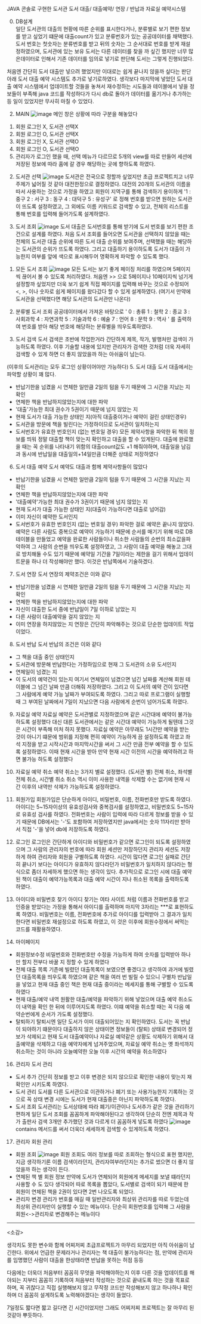 JAVA 콘솔로 구현한 도서관 도서 대출/ 대출예약/ 연장 / 반납과 자료실 예약시스템

0. DB설계<br>
일단 도서관의 대출의 현황에 따른 순위를 표시한다거나, 분류별로 보기 편한 정보를 받고 싶었기 떄문에 대출count가 있고 분류번호가 있는 공공데이터를 채택했다.
도서 번호는 첫숫자는 분류번호를 받고 뒤의 숫자는 그 순서대로 번호를 받게 재설정하였으며,
도서관에 있는 보유 도서는 다른 데이터를 찾을 까 싶긴 했지만 너무 많은데이터로 인해서 기존 데이터를 임의로 넣기로 판단해 도서는 그렇게 진행되었다.

처음엔 간단히 도서 대출만 넣으려 했었지만 이대로는 쉽게 끝나지 않을까 싶다는 판단아래 도서 대출 예약 시스템도 추가로 넣기로하였다.
생각보다 마지막에 넣었던 도서 대출 예약 시스템에서 업데이트할 것들을 놓쳐서 재수정하는 시도들과 테이블에서 넣을 정보들이 부족해
java 코드를 작성하다가 다시 db로 돌아가 데이터를 옮기거나 추가하는 등 일이 있었지만 무사히 마칠 수 있었다. 

2. MAIN
![image](https://github.com/zamman96/LibraryService/assets/123943954/9574912c-b2be-4892-9eb6-793c36428d83)
메인 창은 상황에 따라 구분을 해놓았다
  1) 회원 로그인 X, 도서관 선택X
  2) 회원 로그인 O, 도서관 선택X
  3) 회원 로그인 X, 도서관 선택O
  4) 회원 로그인 O, 도서관 선택O
  5) 관리자가 로그인 했을 때,
선택 메뉴가 다르므로 5개의 view를 따로 만들어 세션에 저장된 정보에 따라 홈에 갈 경우 해당하는 곳에 향하도록 하였다.

2. 도서관 선택
![image](https://github.com/zamman96/LibraryService/assets/123943954/2aefa5d0-64ef-4a00-9b49-13eced010bb6)
도서관은 전국으로 정할까 싶었지만 초급 프로젝트치고 너무 주제가 넓어질 것 같아 대전한정으로 결정하였다.
대전의 20개의 도서관의 이름을 따서 사용하는 것으로 가정을 하였고 회원이 지역구를 통해 검색하기 용이하게
'1 : 중구		2 : 서구		3 : 동구		4 : 대덕구		5 : 유성구' 로 정해 번호를 받으면 원하는 도서관이 뜨도록 설정하였고, 그 외에도 이름 키워드로 검색할 수 있고,
전체의 리스트를 통해 번호를 입력해 들어가도록 설계하였다.

4. 도서 조회
![image](https://github.com/zamman96/LibraryService/assets/123943954/c9a125b6-4d2e-42f9-97b8-7b09bffe1297)
도서 대출은 도서번호를 통해 받기에 도서 번호를 보기 편한 조건으로 설계를 하였다.
처음 도서 조회를 들어오면 도서관을 선택하지 않았을 때는 전체의 도서관 대출 순위에 따른 도서 대출 순위를 보여주며, 선택했을 때는 해당하는 도서관의 순위가 뜨도록 하였다.
그리고 대출하기 용이하도록 도서가 대출이 가능한지 여부를 앞에 색으로 표시해두어 명확하게 파악할 수 있도록 했다.

  1) 모든 도서 조회
![image](https://github.com/zamman96/LibraryService/assets/123943954/69000b7d-3add-4ef0-99a7-f3596b2c4b45)
모든 도서는 보기 좋게 페이징 처리를 하였으며 5페이지씩 끊어서 볼 수 있도록 처리하였다.
처음엔 >> 으로 5페이지나 10페이지씩 넘기게 설정할까 싶었지만 더욱 보기 쉽게 직접 페이지를 입력해 바꾸는 것으로 수정되어 <, >, 이나 숫자로 쉽게 페이지를 왔다갔다 할 수 있게 설계하였다.
(여기서 만약에 도서관을 선택했다면 해당 도서관의 도서관만 나온다)

  2) 분류별 도서 조회
공공데이터에서 가져온 바탕으로 ' 0 : 총류 	1 : 철학 	2 : 종교 	3 : 사회과학 	4 : 자연과학  5 : 기술과학 	6 : 예술 	7 : 언어 	8 : 문학 	9 : 역사 ' 를 출력하여
번호를 받아 해당 번호에 해당하는 분류별을 띄우도록하였다.
 
  3) 도서 검색
도서 검색은 초반에 작업한거라 간단하게 제목, 작가, 발행처만 검색이 가능하도록 하였다. 이후 기술할 내용에 있지만 관리자가 검색한 것처럼 더욱 자세히 검색할 수 있게 하면
더 좋지 않았을까 하는 아쉬움이 남는다.

(이후의 도서관리는 모두 로그인 상황이어야만 가능하다)
5. 도서 대출
도서 대출에서는 파악할 상황이 꽤 많다.
- 반납기한을 넘겼을 시 연체한 일만큼 2일의 텀을 두기 때문에 그 시간을 지났는 지 확인 
- 연체한 책을 반납하지않았는지에 대한 파악
- '대출'가능한 최대 권수가 5권이기 때문에 넘지 않았는 지
- 현재 도서가 대출 가능한 상태인 지(아직 대출중이거나 예약이 걸린 상태인경우)
- 도서관을 방문에 책을 빌린다는 가정하이므로 도서관이 일치하는지
- 도서번호가 유효한 번호인지 (없는 번호일 경우)
모든 제약사항을 파악한 뒤 책의 정보를 띄워 정말 대출할 책이 맞는지 확인하고 대출을 할 수 있게된다.
대출에 완료했을 때는 꼭 순위를 나타내기 위함의 대출count값도 +1 해줘야하며,
대출일을 남김과 동시에 반납일을 대출일의+14일만큼 더해준 상태로 저장하였다
 
6. 도서 대출 예약
도서 예약도 대출과 함께 제약사항들이 많았다
- 반납기한을 넘겼을 시 연체한 일만큼 2일의 텀을 두기 때문에 그 시간을 지났는 지 확인 
- 연체한 책을 반납하지않았는지에 대한 파악
- '대출예약'가능한 최대 권수가 3권이기 때문에 넘지 않았는 지
- 현재 도서가 대출 가능한 상태인 지(대출이 가능하다면 대출로 넘어감)
- 이미 자신이 예약한 도서인지
- 도서번호가 유효한 번호인지 (없는 번호일 경우)
파악한 걸로 예약은 끝나지 않았다. 예약은 다른 사람도 중복으로 예약이 가능하기 때문에 순서를 매기기 위해 따로 DB테이블을 만들었고
예약을 완료한 사람들이나 취소한 사람들의 순번의 최소값을파악하여 그 사람의 순번을 띄우도록 설정하였고,
그 사람이 대출 예약을 해놓고 그대로 방치해둘 수도 있기 때문에 예약일 기간을 7일이라는 제한을 걸기 위해서
업데이트문을 하나 더 작성해야만 했다. 이것은 반납쪽에서 기술하겠다.
  
7. 도서 연장
도서 연장의 제약조건은 이와 같다
- 반납기한을 넘겼을 시 연체한 일만큼 2일의 텀을 두기 때문에 그 시간을 지났는 지 확인 
- 연체한 책을 반납하지않았는지에 대한 파악
- 자신이 대출한 도서 중에 반납일이 7일 이하로 남았는 지
- 다른 사람이 대출예약을 걸지 않았는 지
- 이미 연장을 하지않았는 지
연장은 간단히 파악해주는 것으로 단순한 업데이트 작업이었다.

 8. 도서 반납
도서 반납의 조건은 이와 같다
- 그 책을 대출 중인 상태인지
- 도서관에 방문해 반납한다는 가정하임으로 현재 그 도서관의 소유 도서인지
- 연체일이 넘겼는 지
- 이 도서의 예약건이 있는지
여기서 연체일이 넘겼으면 넘긴 날짜를 계산해 회원 테이블에 그 넘긴 날짜 만큼 더해줘 저장하였다.
그리고 이 도서의 예약 건이 있다면 그 사람에게 예약 가능 날짜가 부여되도록 하였다.
그리고 따로 프로그램이 실행할 때 그 부여된 날짜에서 7일이 지났으면 다음 사람에게 순번이 넘어가도록 하였다.

9. 자료실 예약
자료실 예약은 도서관별로 지정하였으며 같은 시간대에 예약이 불가능하도록 설정했다
대신 대른 도서관에서는 같은 시간대 예약이 가능하게 될텐데 그것은 시간이 부족해 미처 하지 못했다.
자료실 예약은 아무래도 1시간만 예약을 받는 것이 아니기 떄문에 범위를 지정해 편히 예약이 가능하게 끔 설정하도록 하였고
좌석 지정을 받고 시작시간과 마지막시간을 써서 그 시간 만큼 전부 예약을 할 수 있도록 설정하였다.
이때 현재 시간을 받아 만약 현재 시간 이전의 시간을 예약하려고 하면 불가능 하도록 설정했다

10. 자료실 예약 취소
예약 취소는 3가지 별로 설정했다.
(도서관 별) 전체 취소, 좌석별 전체 취소, 시간별 취소
취소 역시 이미 사용한 내역을 삭제할 수는 없기에 현재 시간 이후의 내역만 삭제가 가능하도록 설정하였다.

11. 회원가입
회원가입은 단순하게 아이디, 비밀번호, 이름, 전화번호만 받도록 하였다.
아이디는 5~15자이상의 유효성검사와 중복검사를 설정하였고, 비밀번호도 5~15자로 유효성 검사를 하였다.
전화번호는 사람이 입력에 따라 다르게 정보를 받을 수 있기 때문에
DB에서는 '-'도 포함하여 저장하였지만 java에서는 숫자 11자리만 받아서 직접 '-'을 넣어 db에 저장하도록 하였다.

12. 로그인
로그인은 간단하게 아이디와 비밀번호가 같으면 로그인이 되도록 설정하였으며
그 사람의 관리자의 번호에 따라 회원 세션만 저장하던지 관리자 세션도 저장하게 하여 관리자와 회원을 구별하도록 하였다.
시간이 많다면 로그인 실패로 간단히 끝나기 보다는 아이디가 유효하지 않다라던가 비밀번호가 일치하지 않다라는 형식으로 좀더 자세하게 했으면 하는 생각이 있다.
추가적으로 로그인 시에 대출 예약된 책이 대출이 예약가능목록과 대출 예약 시간이 지나 취소된 목록을 출력하도록 하였다.

14. 아이디와 비밀번호 찾기
아이디 찾기는 여타 사이트 처럼 이름과 전화번호를 받고 인증을 받았다는 가정을 통해서 아이디를 출력하며 마지막 3자리는 ***로 표현하도록 하였다.
비밀번호는 이름, 전화번호에 추가로 아이디를 입력받아 그 결과가 일치한다면 비밀번호 재설정으로 하도록 하였고, 이 것은 이후에 회원수정에서 써먹는 코드를 재활용하였다.

15. 마이페이지
- 회원정보수정
비밀번호와 전화번호만 수정을 가능하게 하여 숫자를 입력받아 하나만 할지 전부다 바꿀 지 정할 수 있게 하였다
- 전체 대출 목록
기존에 빌렸던 대출목록이 보였으면 좋겠다고 생각하여 과거에 빌렸던 대출목록을 띄우도록 하였으며 같은 책을 여러 번 빌릴 수 있으니 구별차 반납일을 넣었고
현재 대출 중인 책은 현재 대출 중이라는 메세지를 통해 구별할 수 있도록 하였다
- 현재 대출/예약 내역
원활한 대출/예약을 파악하기 위해 넣었으며 대출 예약 취소도 이 내역을 확인 한 뒤에 이루어지도록 하였다.
이떄 예약을 취소할 때는 꼭 다음 예약순번에게 순서가 가도록 설정했다. 
- 탈퇴하기
탈퇴시엔 일단 도서가 이미 대출되어있는 지 확인하였다. 도서는 꼭 반납이 되야하기 떄문이다
대출하지 않은 상태이면 정보들이 (탈퇴) 상태로 변경되어 정보가 삭제되고
현재 도서 대출예약이나 자료실 예약같은 상황도 삭제하기 위해서
대출예약을 삭제하고 다음 예약자에게 넘겨주었으며, 자료실 예약 취소는 옛 좌석까지 취소하는 것이 아니라 오늘예약한 오늘 이후 시간의 예약을 취소하였다

 16. 관리자 도서 관리
- 도서 추가
간단히 정보를 받고 이후 변경은 되지 않으므로 확인한 내용이 맞는지 재확인만 시키도록 하였다.
- 도서 관리
도서를 다른 도서관으로 이관하거나 폐기 또는 사용가능한지 기록하는 것으로 꼭 상태 변경 시에는 도서가 현재 대출중은 아닌지 파악하도록 하였다.
- 도서 조회
도서관리는 도서상태에 따라 폐기/이관이나 도서추가 같은 것을 관리하기 편하게 일단 도서 조회를 꼼꼼하게 파악해야된다고 생각하여 단순히 전엔
제목과 작가 출판사 검색 3개만 추가했던 것과 다르게 더 꼼꼼하게 넣도록 하였다
![image](https://github.com/zamman96/LibraryService/assets/123943954/0d0dab8f-d353-4fae-a661-b4a34a111b79)
contains 메서드를 써서 더욱더 세세하게 검색할 수 있게하도록 하였다.

17. 관리자 회원 관리
- 회원 조회
![image](https://github.com/zamman96/LibraryService/assets/123943954/850c7a6c-d668-4340-a12b-2ed89571333e)
회원 조회도 여러 정보를 따로 조회하는 형식으로 표현 했지만,
지금 생각하기론 이름 검색이라던지, 관리자여부라던지는 추가로 썼으면 더 좋지 않았을까 하는 생각이 든다.
- 연체된 책 별 회원 정보
만약에 도서가 연체되어 회원에게 메세지를 보낼 떄라던지 사용할 수 도 있다 생각되어 따로 목록을 뽑았다,
도서별로 검색이 되기 때문에 한 회원이 연체된 책을 2권이 있다면 2번 나오도록 되었다.
- 관리자 변경
관리가 번호를 매길 때 일반관리자와 최상위 관리자를 따로 두었는데 최상위 관리자만이 실행할 수 있는 메뉴이다.
단순히 회원번호를 입력해 그 사람을 회원<->관리자로 변경해주는 메뉴이다


-------------------------------------------------------------------------------------------------------------------------------------------------------

<소감>

생각치도 못한 변수와 함께 어찌저찌 초급프로젝트가 마무리 되었지만
아직 아쉬움이 남긴한다. 위에서 언급한 문제라거나 관리자는 책 대출이 불가능하다는 점,
만약에 관리자를 임명했던 사람이 대출을 한상태라면 반납을 못하는 허점 등등

다음에는 더욱더 처음부터 꼼꼼히 무엇을 파악해야하는지 이후 다른 것을 업데이트를 해야되는 지부터 꼼꼼히 기록하여
처음부터 작성하는 것으로 끝내도록 하는 것을 목표로 하며,
꼭 귀찮다고 직접 실행해보지 않고 무작정 코드만 작성해보지 않고 하나하나 확인하며 더 꼼꼼히 설계하도록 노력해야겠다는 생각이 들었다.

7일정도 짧다면 짧고 길다면 긴 시간이었지만 그래도 어찌저찌 프로젝트는 잘 마무리 된 것같아 뿌듯하다.




   
